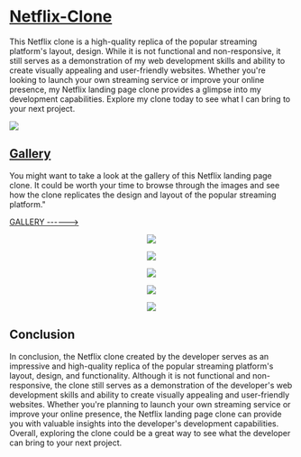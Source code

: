 # [Netflix-Clone](https://clonix.vercel.app/)

This Netflix clone is a high-quality replica of the popular streaming platform's layout, design. While it is not functional and non-responsive, it still serves as a demonstration of my web development skills and ability to create visually appealing and user-friendly websites. Whether you're looking to launch your own streaming service or improve your online presence, my Netflix landing page clone provides a glimpse into my development capabilities. Explore my clone today to see what I can bring to your next project.

<img src="https://mir-s3-cdn-cf.behance.net/project_modules/fs/e2cc77168836349.644172c20a9e7.png"/>

## [Gallery](https://www.behance.net/gallery/168836349/Netflix-Clone)

You might want to take a look at the gallery of this Netflix landing page clone. It could be worth your time to browse through the images and see how the clone replicates the design and layout of the popular streaming platform."

<a target='_blank' href="https://www.behance.net/gallery/168836349/Netflix-Clone">GALLERY ------></a>

<p float="left" align="center">
  <img src="https://mir-s3-cdn-cf.behance.net/project_modules/fs/0334da168836349.644172c20f4e4.png" />
</p>

<p float="left" align="center">
  <img src="https://mir-s3-cdn-cf.behance.net/project_modules/fs/676fd9168836349.644172c212414.png">
</p>

<p float="left" align="center">
  <img src="https://mir-s3-cdn-cf.behance.net/project_modules/fs/258d0a168836349.644172c2105be.png">
</p>

<p float="left" align="center">
  <img src="https://mir-s3-cdn-cf.behance.net/project_modules/fs/b08a88168836349.644172c20cc16.png">
</p>

<p float="left" align="center">
  <img src="https://mir-s3-cdn-cf.behance.net/project_modules/fs/276c8d168836349.644172c20e19c.png">
</p>

## Conclusion

In conclusion, the Netflix clone created by the developer serves as an impressive and high-quality replica of the popular streaming platform's layout, design, and functionality. Although it is not functional and non-responsive, the clone still serves as a demonstration of the developer's web development skills and ability to create visually appealing and user-friendly websites. Whether you're planning to launch your own streaming service or improve your online presence, the Netflix landing page clone can provide you with valuable insights into the developer's development capabilities. Overall, exploring the clone could be a great way to see what the developer can bring to your next project.



